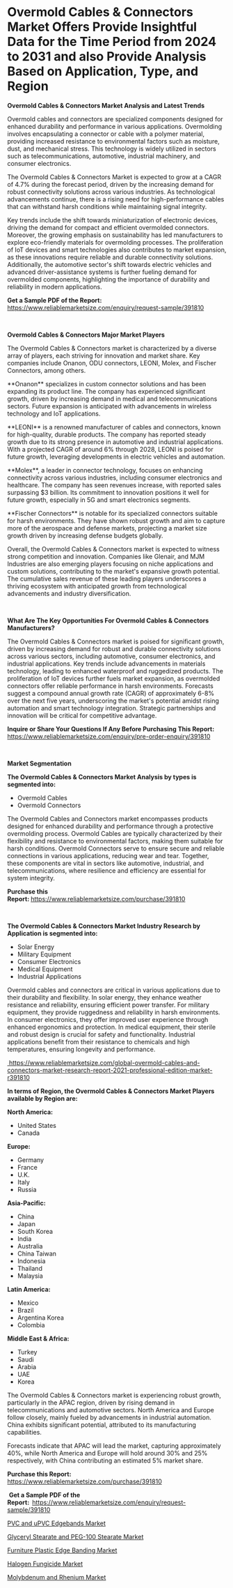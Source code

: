 <p><h1>Overmold Cables & Connectors Market Offers Provide Insightful Data for the Time Period from 2024 to 2031 and also Provide Analysis Based on Application, Type, and Region</h1></p><p><strong>Overmold Cables & Connectors Market Analysis and Latest Trends</strong></p>
<p><p>Overmold cables and connectors are specialized components designed for enhanced durability and performance in various applications. Overmolding involves encapsulating a connector or cable with a polymer material, providing increased resistance to environmental factors such as moisture, dust, and mechanical stress. This technology is widely utilized in sectors such as telecommunications, automotive, industrial machinery, and consumer electronics.</p><p>The Overmold Cables & Connectors Market is expected to grow at a CAGR of 4.7% during the forecast period, driven by the increasing demand for robust connectivity solutions across various industries. As technological advancements continue, there is a rising need for high-performance cables that can withstand harsh conditions while maintaining signal integrity. </p><p>Key trends include the shift towards miniaturization of electronic devices, driving the demand for compact and efficient overmolded connectors. Moreover, the growing emphasis on sustainability has led manufacturers to explore eco-friendly materials for overmolding processes. The proliferation of IoT devices and smart technologies also contributes to market expansion, as these innovations require reliable and durable connectivity solutions. Additionally, the automotive sector's shift towards electric vehicles and advanced driver-assistance systems is further fueling demand for overmolded components, highlighting the importance of durability and reliability in modern applications.</p></p>
<p><strong>Get a Sample PDF of the Report:&nbsp;</strong> <a href="https://www.reliablemarketsize.com/enquiry/request-sample/391810?utm_campaign=1778&utm_medium=2&utm_source=Github&utm_content=ia&utm_term=26102024&utm_id=overmold-cables-connectors">https://www.reliablemarketsize.com/enquiry/request-sample/391810</a></p>
<p>&nbsp;</p>
<p><strong>Overmold Cables & Connectors Major Market Players</strong></p>
<p><p>The Overmold Cables & Connectors market is characterized by a diverse array of players, each striving for innovation and market share. Key companies include Onanon, ODU connectors, LEONI, Molex, and Fischer Connectors, among others.</p><p>**Onanon** specializes in custom connector solutions and has been expanding its product line. The company has experienced significant growth, driven by increasing demand in medical and telecommunications sectors. Future expansion is anticipated with advancements in wireless technology and IoT applications.</p><p>**LEONI** is a renowned manufacturer of cables and connectors, known for high-quality, durable products. The company has reported steady growth due to its strong presence in automotive and industrial applications. With a projected CAGR of around 6% through 2028, LEONI is poised for future growth, leveraging developments in electric vehicles and automation.</p><p>**Molex**, a leader in connector technology, focuses on enhancing connectivity across various industries, including consumer electronics and healthcare. The company has seen revenues increase, with reported sales surpassing $3 billion. Its commitment to innovation positions it well for future growth, especially in 5G and smart electronics segments.</p><p>**Fischer Connectors** is notable for its specialized connectors suitable for harsh environments. They have shown robust growth and aim to capture more of the aerospace and defense markets, projecting a market size growth driven by increasing defense budgets globally.</p><p>Overall, the Overmold Cables & Connectors market is expected to witness strong competition and innovation. Companies like Glenair, and MJM Industries are also emerging players focusing on niche applications and custom solutions, contributing to the market's expansive growth potential. The cumulative sales revenue of these leading players underscores a thriving ecosystem with anticipated growth from technological advancements and industry diversification.</p></p>
<p>&nbsp;</p>
<p><strong>What Are The Key Opportunities For Overmold Cables & Connectors Manufacturers?</strong></p>
<p><p>The Overmold Cables & Connectors market is poised for significant growth, driven by increasing demand for robust and durable connectivity solutions across various sectors, including automotive, consumer electronics, and industrial applications. Key trends include advancements in materials technology, leading to enhanced waterproof and ruggedized products. The proliferation of IoT devices further fuels market expansion, as overmolded connectors offer reliable performance in harsh environments. Forecasts suggest a compound annual growth rate (CAGR) of approximately 6-8% over the next five years, underscoring the market's potential amidst rising automation and smart technology integration. Strategic partnerships and innovation will be critical for competitive advantage.</p></p>
<p><strong>Inquire or Share Your Questions If Any Before Purchasing This Report:</strong> <a href="https://www.reliablemarketsize.com/enquiry/pre-order-enquiry/391810?utm_campaign=1778&utm_medium=2&utm_source=Github&utm_content=ia&utm_term=26102024&utm_id=overmold-cables-connectors">https://www.reliablemarketsize.com/enquiry/pre-order-enquiry/391810</a></p>
<p>&nbsp;</p>
<p><strong>Market Segmentation</strong></p>
<p><strong>The Overmold Cables & Connectors Market Analysis by types is segmented into:</strong></p>
<p><ul><li>Overmold Cables</li><li>Overmold Connectors</li></ul></p>
<p><p>The Overmold Cables and Connectors market encompasses products designed for enhanced durability and performance through a protective overmolding process. Overmold Cables are typically characterized by their flexibility and resistance to environmental factors, making them suitable for harsh conditions. Overmold Connectors serve to ensure secure and reliable connections in various applications, reducing wear and tear. Together, these components are vital in sectors like automotive, industrial, and telecommunications, where resilience and efficiency are essential for system integrity.</p></p>
<p><strong>Purchase this Report:&nbsp;</strong><a href="https://www.reliablemarketsize.com/purchase/391810?utm_campaign=1778&utm_medium=2&utm_source=Github&utm_content=ia&utm_term=26102024&utm_id=overmold-cables-connectors">https://www.reliablemarketsize.com/purchase/391810</a></p>
<p>&nbsp;</p>
<p><strong>The Overmold Cables & Connectors Market Industry Research by Application is segmented into:</strong></p>
<p><ul><li>Solar Energy</li><li>Military Equipment</li><li>Consumer Electronics</li><li>Medical Equipment</li><li>Industrial Applications</li></ul></p>
<p><p>Overmold cables and connectors are critical in various applications due to their durability and flexibility. In solar energy, they enhance weather resistance and reliability, ensuring efficient power transfer. For military equipment, they provide ruggedness and reliability in harsh environments. In consumer electronics, they offer improved user experience through enhanced ergonomics and protection. In medical equipment, their sterile and robust design is crucial for safety and functionality. Industrial applications benefit from their resistance to chemicals and high temperatures, ensuring longevity and performance.</p></p>
<p><a href="https://www.reliablemarketsize.com/global-overmold-cables-and-connectors-market-research-report-2021-professional-edition-market-r391810?utm_campaign=1778&utm_medium=2&utm_source=Github&utm_content=ia&utm_term=26102024&utm_id=overmold-cables-connectors">&nbsp;https://www.reliablemarketsize.com/global-overmold-cables-and-connectors-market-research-report-2021-professional-edition-market-r391810</a></p>
<p><strong>In terms of Region, the Overmold Cables & Connectors Market Players available by Region are:</strong></p>
<p>
    <p> <strong> North America: </strong>
        <ul>
            <li>United States</li>
            <li>Canada</li>
        </ul>
        </p> 
    <p> <strong> Europe: </strong>
        <ul>
            <li>Germany</li>
            <li>France</li>
            <li>U.K.</li>
            <li>Italy</li>
            <li>Russia</li>
        </ul>
        </p> 
    <p> <strong> Asia-Pacific: </strong>
        <ul>
            <li>China</li>
            <li>Japan</li>
            <li>South Korea</li>
            <li>India</li>
            <li>Australia</li>
            <li>China Taiwan</li>
            <li>Indonesia</li>
            <li>Thailand</li>
            <li>Malaysia</li>
        </ul>
        </p> 
    <p> <strong> Latin America: </strong>
        <ul>
            <li>Mexico</li>
            <li>Brazil</li>
            <li>Argentina Korea</li>
            <li>Colombia</li>
        </ul>
        </p> 
    <p> <strong> Middle East & Africa: </strong>
        <ul>
            <li>Turkey</li>
            <li>Saudi</li>
            <li>Arabia</li>
            <li>UAE</li>
            <li>Korea</li>
        </ul>
    </p>
    </p>
<p><p>The Overmold Cables & Connectors market is experiencing robust growth, particularly in the APAC region, driven by rising demand in telecommunications and automotive sectors. North America and Europe follow closely, mainly fueled by advancements in industrial automation. China exhibits significant potential, attributed to its manufacturing capabilities. </p><p>Forecasts indicate that APAC will lead the market, capturing approximately 40%, while North America and Europe will hold around 30% and 25% respectively, with China contributing an estimated 5% market share.</p></p>
<p><strong>Purchase this Report: </strong><a href="https://www.reliablemarketsize.com/purchase/391810?utm_campaign=1778&utm_medium=2&utm_source=Github&utm_content=ia&utm_term=26102024&utm_id=overmold-cables-connectors">https://www.reliablemarketsize.com/purchase/391810</a></p>
<p>&nbsp;<strong>Get a Sample PDF of the Report:&nbsp;&nbsp;</strong><a href="https://www.reliablemarketsize.com/enquiry/request-sample/391810?utm_campaign=1778&utm_medium=2&utm_source=Github&utm_content=ia&utm_term=26102024&utm_id=overmold-cables-connectors">https://www.reliablemarketsize.com/enquiry/request-sample/391810</a></p>
<p><strong></strong></p>
<p><p><a href="https://www.linkedin.com/pulse/pvc-upvc-edgebands-market-opportunities-emerging-global-trends-houvc?utm_campaign=1778&utm_medium=2&utm_source=Github&utm_content=ia&utm_term=26102024&utm_id=overmold-cables-connectors">PVC and uPVC Edgebands Market</a></p><p><a href="https://www.linkedin.com/pulse/future-innovation-global-glyceryl-stearate-peg-100-market-growth-8nwpc?utm_campaign=1778&utm_medium=2&utm_source=Github&utm_content=ia&utm_term=26102024&utm_id=overmold-cables-connectors">Glyceryl Stearate and PEG-100 Stearate Market</a></p><p><a href="https://www.linkedin.com/pulse/future-trends-global-furniture-plastic-edge-banding-market-insights-cfnac?utm_campaign=1778&utm_medium=2&utm_source=Github&utm_content=ia&utm_term=26102024&utm_id=overmold-cables-connectors">Furniture Plastic Edge Banding Market</a></p><p><a href="https://www.linkedin.com/pulse/halogen-fungicide-market-size-share-competitive-landscape-trend-mzqec?utm_campaign=1778&utm_medium=2&utm_source=Github&utm_content=ia&utm_term=26102024&utm_id=overmold-cables-connectors">Halogen Fungicide Market</a></p><p><a href="https://www.linkedin.com/pulse/molybdenum-rhenium-market-size-type-molybdenumrhenium-product-igcic?utm_campaign=1778&utm_medium=2&utm_source=Github&utm_content=ia&utm_term=26102024&utm_id=overmold-cables-connectors">Molybdenum and Rhenium Market</a></p></p>